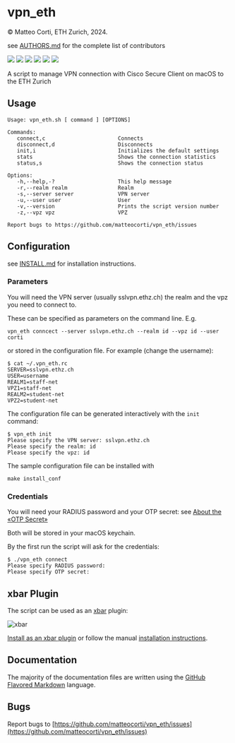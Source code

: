 # vpn\_eth

 &copy; Matteo Corti, ETH Zurich, 2024.

 see [AUTHORS.md](AUTHORS.md) for the complete list of contributors

![](https://img.shields.io/github/v/release/matteocorti/vpn_eth)&nbsp;![](https://img.shields.io/github/downloads/matteocorti/vpn_eth/latest/total)&nbsp;![](https://img.shields.io/github/downloads/matteocorti/vpn_eth/total)&nbsp;![](https://img.shields.io/github/license/matteocorti/vpn_eth)&nbsp;![](https://img.shields.io/github/stars/matteocorti/vpn_eth)&nbsp;![](https://img.shields.io/github/forks/matteocorti/vpn_eth)

A script to manage VPN connection with Cisco Secure Client on macOS to the ETH Zurich

## Usage
```text
Usage: vpn_eth.sh [ command ] [OPTIONS]

Commands:
   connect,c                       Connects
   disconnect,d                    Disconnects
   init,i                          Initializes the default settings
   stats                           Shows the connection statistics
   status,s                        Shows the connection status

Options:
   -h,--help,-?                    This help message
   -r,--realm realm                Realm
   -s,--server server              VPN server
   -u,--user user                  User
   -v,--version                    Prints the script version number
   -z,--vpz vpz                    VPZ

Report bugs to https://github.com/matteocorti/vpn_eth/issues
```

## Configuration

see [INSTALL.md](INSTALL.md) for installation instructions.

### Parameters

You will need the VPN server (usually sslvpn.ethz.ch) the realm and the vpz you need to connect to.

These can be specified as parameters on the command line. E.g.

```
vpn_eth conncect --server sslvpn.ethz.ch --realm id --vpz id --user corti
```

or stored in the configuration file. For example (change the username):

```
$ cat ~/.vpn_eth.rc
SERVER=sslvpn.ethz.ch
USER=username
REALM1=staff-net
VPZ1=staff-net
REALM2=student-net
VPZ2=student-net
```

The configuration file can be generated interactively with the ```init``` command:

```
$ vpn_eth init
Please specify the VPN server: sslvpn.ethz.ch
Please specify the realm: id
Please specify the vpz: id
```

The sample configuration file can be installed with

```
make install_conf
```

### Credentials

You will need your RADIUS password and your OTP secret: see  [About the «OTP Secret»](https://github.com/matteocorti/vpn_eth/wiki/OTP-Secret)

Both will be stored in your macOS keychain.

By the first run the script will ask for the credentials:

```text
$ ./vpn_eth connect
Please specify RADIUS password:
Please specify OTP secret:
```

## xbar Plugin

The script can be used as an [xbar](https://xbarapp.com) plugin:

![xbar](doc/xbar.png)

[Install as an xbar plugin](xbar://app.xbarapp.com/openPlugin?path=./vpn_eth.10s.sh) or follow the manual [installation instructions](INSTALL.md).

## Documentation

The majority of the documentation files are written using the [GitHub Flavored Markdown](https://github.github.com/gfm/) language.

## Bugs

Report bugs to [https://github.com/matteocorti/vpn_eth/issues](https://github.com/matteocorti/vpn_eth/issues)
